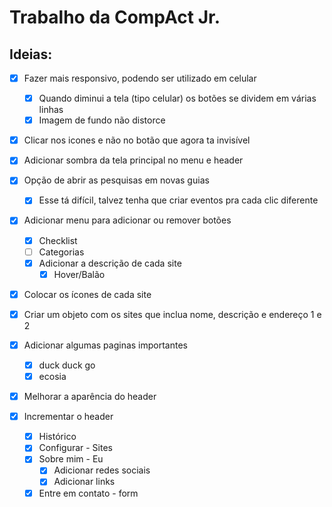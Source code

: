 # Trabalho da CompAct Jr.

## Ideias:

- [X] Fazer mais responsivo, podendo ser utilizado em celular
    - [X] Quando diminui a tela (tipo celular) os botões se dividem em várias linhas
    - [X] Imagem de fundo não distorce

- [X] Clicar nos icones e não no botão que agora ta invisível

- [X] Adicionar sombra da tela principal no menu e header

- [X] Opção de abrir as pesquisas em novas guias
    - [X] Esse tá difícil, talvez tenha que criar eventos pra cada clic diferente

- [X] Adicionar menu para adicionar ou remover botões
    - [X] Checklist
    - [ ] Categorias
    - [X] Adicionar a descrição de cada site
        - [X] Hover/Balão

- [x] Colocar os ícones de cada site

- [x] Criar um objeto com os sites que inclua nome, descrição e endereço 1 e 2

- [X] Adicionar algumas paginas importantes
    - [X] duck duck go
    - [X] ecosia

- [X] Melhorar a aparência do header

- [X] Incrementar o header
    - [X] Histórico
    - [X] Configurar - Sites
    - [X] Sobre mim - Eu
        - [X] Adicionar redes sociais
        - [X] Adicionar links
    - [X] Entre em contato - form